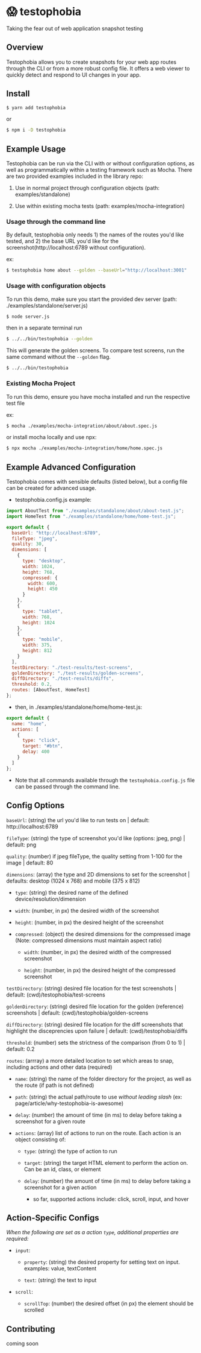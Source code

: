 # 😱 testophobia

Taking the fear out of web application snapshot testing

## Overview

Testophobia allows you to create snapshots for your web app routes through the CLI or from a more robust config file. It offers a web viewer to quickly detect and respond to UI changes in your app. 

## Install

```bash
$ yarn add testophobia
```

or

```bash
$ npm i -D testophobia
```

## Example Usage

Testophobia can be run via the CLI with or without configuration options, as well as programmatically within a testing framework such as Mocha. There are two provided examples included in the library repo:

1. Use in normal project through configuration objects (path: examples/standalone)

2. Use within existing mocha tests (path: examples/mocha-integration)

### Usage through the command line

By default, testophobia only needs 1) the names of the routes you'd like tested, and 2) the base URL you'd like for the screenshot(http://localhost:6789 without configuration). 

ex: 

```bash
$ testophobia home about --golden --baseUrl="http://localhost:3001"
```

### Usage with configuration objects

To run this demo, make sure you start the provided dev server (path: ./examples/standalone/server.js)

```bash
$ node server.js
```

then in a separate terminal run

```bash
$ ../../bin/testophobia --golden
```

This will generate the golden screens. To compare test screens, run the same command without the `--golden` flag.

```bash
$ ../../bin/testophobia
```

### Existing Mocha Project

To run this demo, ensure you have mocha installed and run the respective test file

ex:

```bash
$ mocha ./examples/mocha-integration/about/about.spec.js
```

or install mocha locally and use npx:

```bash
$ npx mocha ./examples/mocha-integration/home/home.spec.js
```

## Example Advanced Configuration

Testophobia comes with sensible defaults (listed below), but a config file can be created for advanced usage.

- testophobia.config.js example:

```javascript
import AboutTest from "./examples/standalone/about/about-test.js";
import HomeTest from "./examples/standalone/home/home-test.js";

export default {
  baseUrl: "http://localhost:6789",
  fileType: "jpeg",
  quality: 30,
  dimensions: [
    {
      type: "desktop",
      width: 1024,
      height: 768,
      compressed: {
        width: 600,
        height: 450
      }
    },
    {
      type: "tablet",
      width: 768,
      height: 1024
    },
    {
      type: "mobile",
      width: 375,
      height: 812
    }
  ],
  testDirectory: "./test-results/test-screens",
  goldenDirectory: "./test-results/golden-screens",
  diffDirectory: "./test-results/diffs",
  threshold: 0.2,
  routes: [AboutTest, HomeTest]
};
```

- then, in ./examples/standalone/home/home-test.js:

```javascript
export default {
  name: "home",
  actions: [
    {
      type: "click",
      target: "#btn",
      delay: 400
    }
  ]
};
```

* Note that all commands available through the `testophobia.config.js` file can be passed through the command line.

## Config Options

`baseUrl`: (string) the url you'd like to run tests on | default: http://localhost:6789

`fileType`: (string) the type of screenshot you'd like (options: jpeg, png) | default: png

`quality`: (number) if jpeg fileType, the quality setting from 1-100 for the image | default: 80

`dimensions`: (array) the type and 2D dimensions to set for the screenshot | defaults: desktop (1024 x 768) and mobile (375 x 812)

- `type`: (string) the desired name of the defined device/resolution/dimension 

- `width`: (number, in px) the desired width of the screenshot

- `height`: (number, in px) the desired height of the screenshot

- `compressed`: (object) the desired dimensions for the compressed image (Note: compressed dimensions must maintain aspect ratio)

  - `width`: (number, in px) the desired width of the compressed screenshot

  - `height`: (number, in px) the desired height of the compressed screenshot

`testDirectory`: (string) desired file location for the test screenshots | default: (cwd)/testophobia/test-screens

`goldenDirectory`: (string) desired file location for the golden (reference) screenshots | default: (cwd)/testophobia/golden-screens

`diffDirectory`: (string) desired file location for the diff screenshots that highlight the disceprencies upon failure | default: (cwd)/testophobia/diffs

`threshold`: (number) sets the strictness of the comparison (from 0 to 1) | default: 0.2

`routes`: (arrray) a more detailed location to set which areas to snap, including actions and other data (required)

- `name`: (string) the name of the folder directory for the project, as well as the route (if path is not defined)

- `path`: (string) the actual path/route to use *without leading slash* (ex: page/article/why-testophobia-is-awesome)

- `delay`: (number) the amount of time (in ms) to delay before taking a screenshot for a given route

- `actions`: (array) list of actions to run on the route. Each action is an object consisting of:

  - `type`: (string) the type of action to run
  
  - `target`: (string) the target HTML element to perform the action on. Can be an id, class, or element

  - `delay`: (number) the amount of time (in ms) to delay before taking a screenshot for a given action

    - so far, supported actions include: click, scroll, input, and hover

## Action-Specific Configs

  _When the following are set as a action `type`, additional properties are required:_

- `input`: 

  - `property`: (string) the desired property for setting text on input. examples: value, textContent

  - `text`: (string) the text to input 

- `scroll`:

  - `scrollTop`: (number) the desired offset (in px) the element should be scrolled

## Contributing

coming soon
